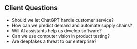 ## Client Questions

- Should we let ChatGPT handle customer service?
- How can we predict demand and automate supply chains?
- Will AI assistants help us develop software?
- Can we use computer vision in product testing?
- Are deepfakes a threat to our enterprise?
